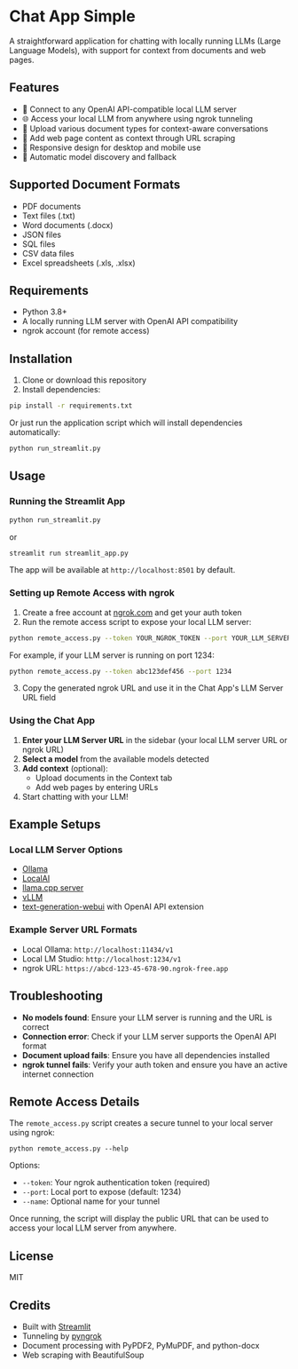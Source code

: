 # Chat App Simple

A straightforward application for chatting with locally running LLMs (Large Language Models), with support for context from documents and web pages.

## Features

- 🤖 Connect to any OpenAI API-compatible local LLM server
- 🌐 Access your local LLM from anywhere using ngrok tunneling
- 📄 Upload various document types for context-aware conversations
- 🔗 Add web page content as context through URL scraping
- 📱 Responsive design for desktop and mobile use
- 🧠 Automatic model discovery and fallback

## Supported Document Formats

- PDF documents
- Text files (.txt)
- Word documents (.docx)
- JSON files
- SQL files
- CSV data files
- Excel spreadsheets (.xls, .xlsx)

## Requirements

- Python 3.8+
- A locally running LLM server with OpenAI API compatibility
- ngrok account (for remote access)

## Installation

1. Clone or download this repository
2. Install dependencies:

```bash
pip install -r requirements.txt
```

Or just run the application script which will install dependencies automatically:

```bash
python run_streamlit.py
```

## Usage

### Running the Streamlit App

```bash
python run_streamlit.py
```

or

```bash
streamlit run streamlit_app.py
```

The app will be available at `http://localhost:8501` by default.

### Setting up Remote Access with ngrok

1. Create a free account at [ngrok.com](https://ngrok.com) and get your auth token
2. Run the remote access script to expose your local LLM server:

```bash
python remote_access.py --token YOUR_NGROK_TOKEN --port YOUR_LLM_SERVER_PORT
```

For example, if your LLM server is running on port 1234:

```bash
python remote_access.py --token abc123def456 --port 1234
```

3. Copy the generated ngrok URL and use it in the Chat App's LLM Server URL field

### Using the Chat App

1. **Enter your LLM Server URL** in the sidebar (your local LLM server URL or ngrok URL)
2. **Select a model** from the available models detected
3. **Add context** (optional):
   - Upload documents in the Context tab
   - Add web pages by entering URLs
4. Start chatting with your LLM!

## Example Setups

### Local LLM Server Options

- [Ollama](https://ollama.com/)
- [LocalAI](https://localai.io/)
- [llama.cpp server](https://github.com/ggerganov/llama.cpp/blob/master/examples/server/README.md)
- [vLLM](https://docs.vllm.ai/en/latest/serving/openai_compatible_server.html)
- [text-generation-webui](https://github.com/oobabooga/text-generation-webui) with OpenAI API extension

### Example Server URL Formats

- Local Ollama: `http://localhost:11434/v1`
- Local LM Studio: `http://localhost:1234/v1`
- ngrok URL: `https://abcd-123-45-678-90.ngrok-free.app`

## Troubleshooting

- **No models found**: Ensure your LLM server is running and the URL is correct
- **Connection error**: Check if your LLM server supports the OpenAI API format
- **Document upload fails**: Ensure you have all dependencies installed
- **ngrok tunnel fails**: Verify your auth token and ensure you have an active internet connection

## Remote Access Details

The `remote_access.py` script creates a secure tunnel to your local server using ngrok:

```
python remote_access.py --help
```

Options:
- `--token`: Your ngrok authentication token (required)
- `--port`: Local port to expose (default: 1234)
- `--name`: Optional name for your tunnel

Once running, the script will display the public URL that can be used to access your local LLM server from anywhere.

## License

MIT

## Credits

- Built with [Streamlit](https://streamlit.io/)
- Tunneling by [pyngrok](https://pyngrok.readthedocs.io/)
- Document processing with PyPDF2, PyMuPDF, and python-docx
- Web scraping with BeautifulSoup
